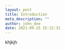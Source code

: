 ```yaml
---
layout: post
title: Introduction
meta_description: ""
author: john_doe
date: 2021-09-25 15:12:31
---
```

khjkjh